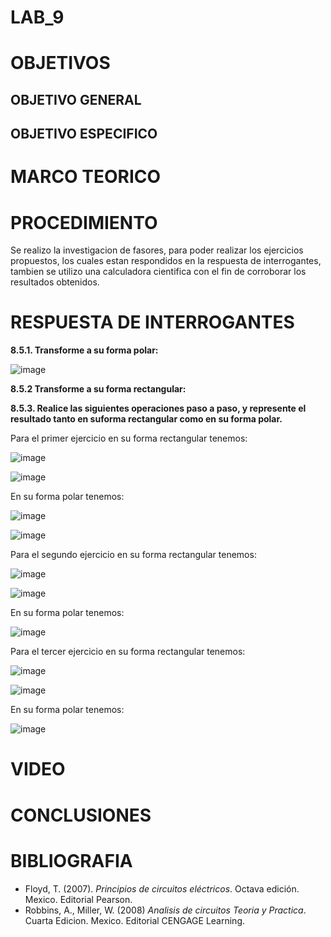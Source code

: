 # LAB_9


# OBJETIVOS

## OBJETIVO GENERAL 


## OBJETIVO ESPECIFICO



# MARCO TEORICO





# PROCEDIMIENTO

Se realizo la investigacion de fasores, para poder realizar los ejercicios propuestos, los cuales estan respondidos en la respuesta de interrogantes, tambien se utilizo una calculadora cientifica con el fin de corroborar los resultados obtenidos.


# RESPUESTA DE INTERROGANTES

**8.5.1. Transforme a su forma polar:**

![image](https://user-images.githubusercontent.com/93561706/155041414-26703a8b-2ef1-4ca3-9fc6-2570b3680488.png)

**8.5.2 Transforme a su forma rectangular:**


**8.5.3. Realice las siguientes operaciones paso a paso, y represente el resultado tanto en suforma rectangular como en su forma polar.**


Para el primer ejercicio en su forma rectangular tenemos:

![image](https://user-images.githubusercontent.com/93361435/154959802-53291095-195c-418d-95a7-bee74ecabf75.png)

![image](https://user-images.githubusercontent.com/93361435/154960393-c83037e9-d55a-46b7-bb3f-4e17fe7292e0.png)

En su forma polar tenemos: 

![image](https://user-images.githubusercontent.com/93361435/155020202-366dd2df-4a15-47e7-a03e-15cb7c127ee2.png)

![image](https://user-images.githubusercontent.com/93361435/155020233-a9bc06f0-50fb-4f64-916f-d2d212aa74a9.png)

Para el segundo ejercicio en su forma rectangular tenemos:

![image](https://user-images.githubusercontent.com/93361435/155043909-bcd95f02-2dd8-4d7d-b319-a4ca0549489b.png)

![image](https://user-images.githubusercontent.com/93361435/155043943-4688c57b-9815-4691-bef9-ef7c60666220.png)


En su forma polar tenemos: 

![image](https://user-images.githubusercontent.com/93361435/155030142-d1c30400-b739-4867-9b92-ad5afce37e41.png)

Para el tercer ejercicio en su forma rectangular tenemos:

![image](https://user-images.githubusercontent.com/93361435/155042394-9a8375f2-9cb8-42f8-84c3-9ec576b36ade.png)

![image](https://user-images.githubusercontent.com/93361435/155042424-44e73c72-74af-40ff-bd61-aa343510a537.png)


En su forma polar tenemos: 

![image](https://user-images.githubusercontent.com/93361435/155033022-2941c3f7-fc3d-4f92-8e77-1c808f7196f5.png)


# VIDEO



# CONCLUSIONES


# BIBLIOGRAFIA

- Floyd, T. (2007). *Principios de circuitos eléctricos*. Octava edición. Mexico. Editorial Pearson.
- Robbins, A., Miller, W. (2008) *Analisis de circuitos Teoria y Practica*. Cuarta Edicion. Mexico. Editorial CENGAGE Learning.
